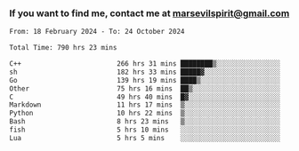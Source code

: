 ### If you want to find me, contact me at marsevilspirit@gmail.com

<!--
**marsevilspirit/marsevilspirit** is a ✨ _special_ ✨ repository because its `README.md` (this file) appears on your GitHub profile.

Here are some ideas to get you started:

- 🔭 I’m currently working on ...
- 🌱 I’m currently learning ...
- 👯 I’m looking to collaborate on ...
- 🤔 I’m looking for help with ...
- 💬 Ask me about ...
- 📫 How to reach me: ...
- 😄 Pronouns: ...
- ⚡ Fun fact: ...
-->
<!--START_SECTION:waka-->

```txt
From: 18 February 2024 - To: 24 October 2024

Total Time: 790 hrs 23 mins

C++                        266 hrs 31 mins ████████▒░░░░░░░░░░░░░░░░   33.72 %
sh                         182 hrs 33 mins █████▓░░░░░░░░░░░░░░░░░░░   23.10 %
Go                         139 hrs 19 mins ████▒░░░░░░░░░░░░░░░░░░░░   17.63 %
Other                      75 hrs 16 mins  ██▒░░░░░░░░░░░░░░░░░░░░░░   09.52 %
C                          49 hrs 40 mins  █▓░░░░░░░░░░░░░░░░░░░░░░░   06.28 %
Markdown                   11 hrs 17 mins  ▒░░░░░░░░░░░░░░░░░░░░░░░░   01.43 %
Python                     10 hrs 22 mins  ▒░░░░░░░░░░░░░░░░░░░░░░░░   01.31 %
Bash                       8 hrs 23 mins   ▒░░░░░░░░░░░░░░░░░░░░░░░░   01.06 %
fish                       5 hrs 10 mins   ░░░░░░░░░░░░░░░░░░░░░░░░░   00.66 %
Lua                        5 hrs 5 mins    ░░░░░░░░░░░░░░░░░░░░░░░░░   00.64 %
```

<!--END_SECTION:waka-->
